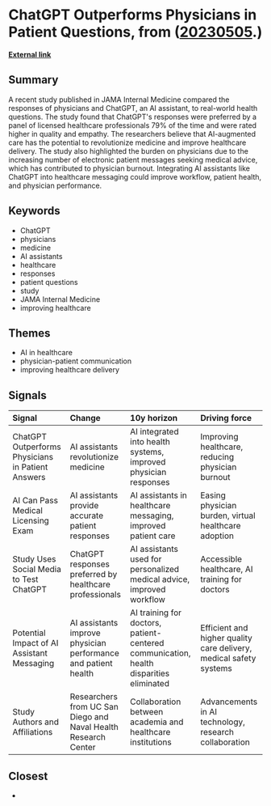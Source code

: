 # __ChatGPT Outperforms Physicians in Patient Questions__, from ([20230505](https://kghosh.substack.com/p/20230505).)

__[External link](https://today.ucsd.edu/story/study-finds-chatgpt-outperforms-physicians-in-high-quality-empathetic-answers-to-patient-questions)__



## Summary

A recent study published in JAMA Internal Medicine compared the responses of physicians and ChatGPT, an AI assistant, to real-world health questions. The study found that ChatGPT's responses were preferred by a panel of licensed healthcare professionals 79% of the time and were rated higher in quality and empathy. The researchers believe that AI-augmented care has the potential to revolutionize medicine and improve healthcare delivery. The study also highlighted the burden on physicians due to the increasing number of electronic patient messages seeking medical advice, which has contributed to physician burnout. Integrating AI assistants like ChatGPT into healthcare messaging could improve workflow, patient health, and physician performance.

## Keywords

* ChatGPT
* physicians
* medicine
* AI assistants
* healthcare
* responses
* patient questions
* study
* JAMA Internal Medicine
* improving healthcare

## Themes

* AI in healthcare
* physician-patient communication
* improving healthcare delivery

## Signals

| Signal                                            | Change                                                         | 10y horizon                                                                            | Driving force                                                      |
|:--------------------------------------------------|:---------------------------------------------------------------|:---------------------------------------------------------------------------------------|:-------------------------------------------------------------------|
| ChatGPT Outperforms Physicians in Patient Answers | AI assistants revolutionize medicine                           | AI integrated into health systems, improved physician responses                        | Improving healthcare, reducing physician burnout                   |
| AI Can Pass Medical Licensing Exam                | AI assistants provide accurate patient responses               | AI assistants in healthcare messaging, improved patient care                           | Easing physician burden, virtual healthcare adoption               |
| Study Uses Social Media to Test ChatGPT           | ChatGPT responses preferred by healthcare professionals        | AI assistants used for personalized medical advice, improved workflow                  | Accessible healthcare, AI training for doctors                     |
| Potential Impact of AI Assistant Messaging        | AI assistants improve physician performance and patient health | AI training for doctors, patient-centered communication, health disparities eliminated | Efficient and higher quality care delivery, medical safety systems |
| Study Authors and Affiliations                    | Researchers from UC San Diego and Naval Health Research Center | Collaboration between academia and healthcare institutions                             | Advancements in AI technology, research collaboration              |

## Closest

* 